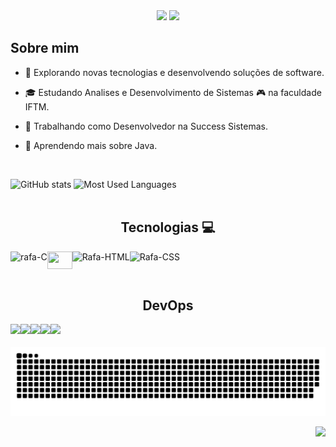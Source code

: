 <!-- computaria + gatinho-->
<div align="center">
<img src="https://readme-typing-svg.herokuapp.com/?font=Cambria&size=35&center=true&vCenter=true&width=500&height=70&duration=4000&lines=MESTRE+DA+COMPUTARIA+🦄;" /> <img src="https://media.giphy.com/media/WUlplcMpOCEmTGBtBW/giphy.gif" width="100">
</div>

 ## Sobre mim

- 🤔 Explorando novas tecnologias e desenvolvendo soluções de software.
- 🎓 Estudando  Analises e Desenvolvimento de Sistemas 🎮 na faculdade IFTM.
- 💼 Trabalhando como Desenvolvedor na Success Sistemas.
- 🌱 Aprendendo mais sobre Java.
  
  <br>
<!-- status-->

<div style="display: flex;">
  <div align="center">
<img height="150em" src="https://github-readme-stats-git-masterrstaa-rickstaa.vercel.app/api?username=dionatas-thomaz&hide_title=true&show_icons=true&include_all_commits=false&count_private=true&line_height=25&hide=issues&bg_color=000&title_color=FF00F6&text_color=FFF&border_radius=3&border_color=36123c&icon_color=FF00F6&theme=jolly" alt="GitHub stats">
<img height="150em" src="https://github-readme-stats-git-masterrstaa-rickstaa.vercel.app/api/top-langs/?username=dionatas-thomaz&line_height=10&card_width=290&layout=compact&hide_title=false&count_private=true&langs_count=4&show_icons=true&title_color=FF00F6&bg_color=000&text_color=8B8B8B&border_radius=3&border_color=561760&count_private=true" alt="Most Used Languages">
    </div>
</div>
<br>

<!--tecnologias icone-->
 <h2 align="center">
    Tecnologias 💻
  </h2>
<div style="display: flex; ">
<img align="center" alt="rafa-C" src="https://img.shields.io/badge/C-00599C?style=for-the-badge&logo=c&logoColor=white">
<img align="center"height="28"width="40" src="https://img.shields.io/badge/Java-ED8B00?style=for-the-badge&logo=java&logoColor=white"/>
<img align="center" alt="Rafa-HTML" src="https://img.shields.io/badge/HTML5-E34F26?style=for-the-badge&logo=html5&logoColor=white">
<img align="center" alt="Rafa-CSS"  src="https://img.shields.io/badge/CSS3-1572B6?style=for-the-badge&logo=css3&logoColor=white">
<!-- <img src="https://res.cloudinary.com/nico1711/image/upload/c_scale,h_30/v1598849661/css_jtfcoz.png" alt="css-logotipo-html">
<img src="https://res.cloudinary.com/nico1711/image/upload/c_scale,h_30/v1598850235/html_1_whl9rj.png" alt="logotipo-html"> -->
    
 </div>
 </br/>
  <h2 align="center">
   DevOps
  </h2>
<div style="display: flex;">
  <img height="20" src="https://img.shields.io/badge/Linux-FCC624?style=for-the-badge&logo=linux&logoColor=black"/>
<img src="https://img.shields.io/badge/-Git-333333?style=flat&logo=git"/>
<img  src="https://img.shields.io/badge/-GitHub-333333?style=flat&logo=github"/>
<img height="20" src="https://img.shields.io/badge/Visual_Studio_Code-0078D4?style=for-the-badge&logo=visual%20studio%20code&logoColor=white"/>
<img height="20" src="https://img.shields.io/badge/IntelliJ_IDEA-000000.svg?style=for-the-badge&logo=intellij-idea&logoColor=white"/>
</div></br/>

<!--<h1 align="center">
  Cursando Analises e Desenvolvimento de Sistemas 🎮
</h1>-->
<!-- snake-->
<picture align="center">
  <source media="(prefers-color-scheme: dark)" srcset="https://raw.githubusercontent.com/dionatas-thomaz/dionatas-thomaz/output/github-contribution-grid-snake-dark.svg">
  <source media="(prefers-color-scheme: light)" srcset="https://raw.githubusercontent.com/dionatas-thomaz/dionatas-thomaz/output/github-contribution-grid-snake-dark.svg">
  <img align="center" alt="github contribution grid snake animation" src="https://raw.githubusercontent.com/mari4souza/mari4souza/output/github-contribution-grid-snake.svg">
</picture>
<br><br>
<!-- raposa gif-->
<div align="right">                                            

<img src="https://raw.githubusercontent.com/innng/innng/master/assets/kyubey.gif" height="40" />
</div>
